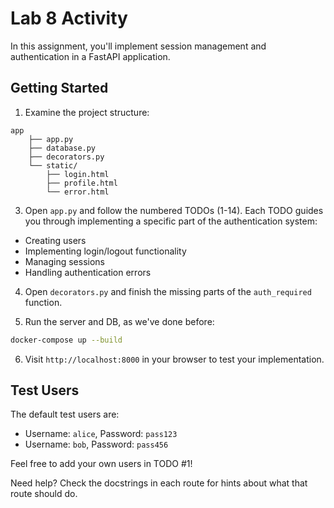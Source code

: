# Lab 8 Activity

In this assignment, you'll implement session management and authentication in a FastAPI application.

## Getting Started

1. Examine the project structure:

```
app
    ├── app.py
    ├── database.py
    ├── decorators.py
    └── static/
        ├── login.html
        ├── profile.html
        └── error.html
```

3. Open `app.py` and follow the numbered TODOs (1-14). Each TODO guides you through implementing a specific part of the authentication system:

- Creating users
- Implementing login/logout functionality
- Managing sessions
- Handling authentication errors

4. Open `decorators.py` and finish the missing parts of the `auth_required` function.

5. Run the server and DB, as we've done before:

```bash
docker-compose up --build
```

6. Visit `http://localhost:8000` in your browser to test your implementation.

## Test Users

The default test users are:

- Username: `alice`, Password: `pass123`
- Username: `bob`, Password: `pass456`

Feel free to add your own users in TODO #1!

Need help? Check the docstrings in each route for hints about what that route should do.
